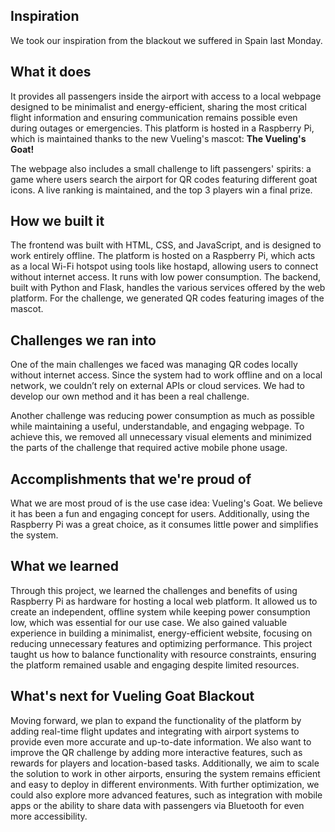 ## Inspiration
We took our inspiration from the blackout we suffered in Spain last Monday.

## What it does
It provides all passengers inside the airport with access to a local webpage designed to be minimalist and energy-efficient, sharing the most critical flight information and ensuring communication remains possible even during outages or emergencies. This platform is hosted in a Raspberry Pi, which is maintained thanks to the new Vueling's mascot: **The Vueling's Goat!**

The webpage also includes a small challenge to lift passengers' spirits: a game where users search the airport for QR codes featuring different goat icons. A live ranking is maintained, and the top 3 players win a final prize.

## How we built it
The frontend was built with HTML, CSS, and JavaScript, and is designed to work entirely offline. The platform is hosted on a Raspberry Pi, which acts as a local Wi-Fi hotspot using tools like hostapd, allowing users to connect without internet access. It runs with low power consumption.
The backend, built with Python and Flask, handles the various services offered by the web platform. For the challenge, we generated QR codes featuring images of the mascot.

## Challenges we ran into
One of the main challenges we faced was managing QR codes locally without internet access. Since the system had to work offline and on a local network, we couldn’t rely on external APIs or cloud services. We had to develop our own method and it has been a real challenge.

Another challenge was reducing power consumption as much as possible while maintaining a useful, understandable, and engaging webpage. To achieve this, we removed all unnecessary visual elements and minimized the parts of the challenge that required active mobile phone usage.

## Accomplishments that we're proud of
What we are most proud of is the use case idea: Vueling's Goat. We believe it has been a fun and engaging concept for users. Additionally, using the Raspberry Pi was a great choice, as it consumes little power and simplifies the system.

## What we learned
Through this project, we learned the challenges and benefits of using Raspberry Pi as hardware for hosting a local web platform. It allowed us to create an independent, offline system while keeping power consumption low, which was essential for our use case.
We also gained valuable experience in building a minimalist, energy-efficient website, focusing on reducing unnecessary features and optimizing performance. This project taught us how to balance functionality with resource constraints, ensuring the platform remained usable and engaging despite limited resources.

## What's next for Vueling Goat Blackout
Moving forward, we plan to expand the functionality of the platform by adding real-time flight updates and integrating with airport systems to provide even more accurate and up-to-date information. We also want to improve the QR challenge by adding more interactive features, such as rewards for players and location-based tasks.
Additionally, we aim to scale the solution to work in other airports, ensuring the system remains efficient and easy to deploy in different environments. With further optimization, we could also explore more advanced features, such as integration with mobile apps or the ability to share data with passengers via Bluetooth for even more accessibility.
